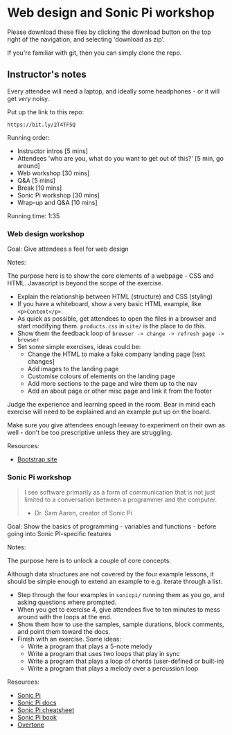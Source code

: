 # Web design and Sonic Pi workshop

Please download these files by clicking the download button on the top right of the navigation, and selecting 'download as zip'.

If you're familiar with git, then you can simply clone the repo. 

## Instructor's notes

Every attendee will need a laptop, and ideally some headphones - or it will get _very_ noisy.

Put up the link to this repo:

    https://bit.ly/2T4TF5Q

Running order:

- Instructor intros [5 mins]
- Attendees 'who are you, what do you want to get out of this?' [5 min, go around]
- Web workshop [30 mins]
- Q&A [5 mins]
- Break [10 mins]
- Sonic Pi workshop [30 mins]
- Wrap-up and Q&A [10 mins]

Running time: 1:35

### Web design workshop

Goal: Give attendees a feel for web design

Notes:

The purpose here is to show the core elements of a webpage - CSS and HTML. Javascript is beyond the scope of the exercise.

- Explain the relationship between HTML (structure) and CSS (styling)
- If you have a whiteboard, show a very basic HTML example, like `<p>Content</p>`
- As quick as possible, get attendees to open the files in a browser and start modifying them. `products.css` in `site/` is the place to do this.
- Show them the feedback loop of `browser -> change -> refresh page -> browser`
- Set some simple exercises, ideas could be:
  - Change the HTML to make a fake company landing page [text changes]
  - Add images to the landing page 
  - Customise colours of elements on the landing page
  - Add more sections to the page and wire them up to the nav
  - Add an about page or other misc page and link it from the footer

Judge the experience and learning speed in the room. Bear in mind each exercise will need to be explained and an example put up on the board.

Make sure you give attendees enough leeway to experiment on their own as well - don't be too prescriptive unless they are struggling.

Resources: 

- [Bootstrap site](https://getbootstrap.com/)

### Sonic Pi workshop

> I see software primarily as a form of communication that is not just limited to a conversation between a programmer and the computer.
> - Dr. Sam Aaron, creator of Sonic Pi

Goal: Show the basics of programming - variables and functions - before going into Sonic PI-specific features

Notes:

The purpose here is to unlock a couple of core concepts.

Although data structures are not covered by the four example lessons, it should be simple enough to extend an example to e.g. iterate through a list.

- Step through the four examples in `sonicpi/` running them as you go, and asking questions where prompted.
- When you get to exercise 4, give attendees five to ten minutes to mess around with the loops at the end.
- Show them how to use the samples, sample durations, block comments, and point them toward the docs.
- Finish with an exercise. Some ideas:
  - Write a program that plays a 5-note melody
  - Write a program that uses two loops that play in sync
  - Write a program that plays a loop of chords (user-defined or built-in)
  - Write a program that plays a melody over a percussion loop

Resources:

- [Sonic Pi](https://sonic-pi.net/)
- [Sonic Pi docs](https://sonic-pi.net/tutorial.html)
- [Sonic Pi cheatsheet](https://www.cl.cam.ac.uk/projects/raspberrypi/sonicpi/media/sonic-pi-cheatsheet.pdf)
- [Sonic Pi book](https://www.raspberrypi.org/magpi/issues/essentials-sonic-pi-v1/)
- [Overtone](https://github.com/overtone/overtone)



